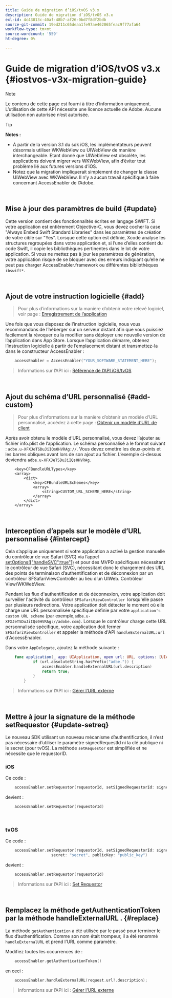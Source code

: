 ```yaml
---
title: Guide de migration d’iOS/tvOS v3.x
description: Guide de migration d’iOS/tvOS v3.x
exl-id: 4c43013c-40af-48b7-af26-0bd7f8df2bdb
source-git-commit: 19ed211c65deaa1fe97ae462065feac9f77afa64
workflow-type: tm+mt
source-wordcount: '559'
ht-degree: 0%

---
```


# Guide de migration d’iOS/tvOS v3.x {#iostvos-v3x-migration-guide}

>[!NOTE]
>
>Le contenu de cette page est fourni à titre d’information uniquement. L’utilisation de cette API nécessite une licence actuelle de Adobe. Aucune utilisation non autorisée n’est autorisée.

>[!TIP]
> 
> **Notes :**
>
> - À partir de la version 3.1 du sdk iOS, les implémentateurs peuvent désormais utiliser WKWebView ou UIWebView de manière interchangeable. Etant donné que UIWebView est obsolète, les applications doivent migrer vers WKWebView, afin d’éviter tout problème lié aux futures versions d’iOS.
> - Notez que la migration impliquerait simplement de changer la classe UIWebView avec WKWebView. Il n’y a aucun travail spécifique à faire concernant AccessEnabler de l’Adobe.

</br>

## Mise à jour des paramètres de build {#update}

Cette version contient des fonctionnalités écrites en langage SWIFT. Si votre application est entièrement Objective-C, vous devez cocher la case &quot;Always Embed Swift Standard Libraries&quot; dans les paramètres de création de votre cible sur &quot;Yes&quot;. Lorsque cette option est définie, Xcode analyse les structures regroupées dans votre application et, si l’une d’elles contient du code Swift, il copie les bibliothèques pertinentes dans le lot de votre application. Si vous ne mettez pas à jour les paramètres de génération, votre application risque de se bloquer avec des erreurs indiquant qu’elle ne peut pas charger AccessEnabler.framework ou différentes bibliothèques `ibswift*`.

</br>

## Ajout de votre instruction logicielle {#add}

> Pour plus d’informations sur la manière d’obtenir votre relevé logiciel, voir
> page :
> [Enregistrement de l’application ](/help/authentication/iostvos-application-registration.md)

Une fois que vous disposez de l’instruction logicielle, nous vous recommandons de l’héberger sur un serveur distant afin que vous puissiez facilement la révoquer ou la modifier sans déployer une nouvelle version de l’application dans App Store. Lorsque l’application démarre, obtenez l’instruction logicielle à partir de l’emplacement distant et transmettez-la dans le constructeur AccessEnabler :

```swift
    accessEnabler = AccessEnabler("YOUR_SOFTWARE_STATEMENT_HERE");
```

> Informations sur l’API ici : [Référence de l’API iOS/tvOS](/help/authentication/iostvos-sdk-api-reference.md)

</br>

## Ajout du schéma d’URL personnalisé {#add-custom}

> Pour plus d’informations sur la manière d’obtenir un modèle d’URL personnalisé, accédez à cette page : [Obtenir un modèle d’URL de client](/help/authentication/iostvos-application-registration.md)

Après avoir obtenu le modèle d’URL personnalisé, vous devez l’ajouter au fichier info.plist de l’application. Le schéma personnalisé a le format suivant : `adbe.u-XFXJeTSDuJiIQs0HVRAg://`. Vous devez omettre les deux-points et les barres obliques avant lors de son ajout au fichier. L’exemple ci-dessus deviendra `adbe.u-XFXJeTSDuJiIQs0HVRAg`.

```plist
    <key>CFBundleURLTypes</key>
    <array>
        <dict>
            <key>CFBundleURLSchemes</key>
            <array>
                <string>CUSTOM_URL_SCHEME_HERE</string>
            </array>
        </dict>
    </array>
```

</br>

## Interception d’appels sur le modèle d’URL personnalisé {#intercept}

Cela s’applique uniquement si votre application a activé la gestion manuelle du contrôleur de vue Safari (SVC) via l’appel [setOptions(\[&quot;handleSVC&quot;:true&quot;\])](/help/authentication/iostvos-sdk-api-reference.md) et pour des MVPD spécifiques nécessitant le contrôleur de vue Safari (SVC), nécessitant donc le chargement des URL des points de terminaison d’authentification et de déconnexion par un contrôleur SFSafariViewController au lieu d’un UIWeb. Contrôleur View/WKWebView.

Pendant les flux d&#39;authentification et de déconnexion, votre application doit surveiller l&#39;activité du contrôleur `SFSafariViewController `lorsqu&#39;elle passe par plusieurs redirections. Votre application doit détecter le moment où elle charge une URL personnalisée spécifique définie par votre `application's custom URL scheme` (par exemple,`adbe.u-XFXJeTSDuJiIQs0HVRAg://adobe.com)`. Lorsque le contrôleur charge cette URL personnalisée spécifique, votre application doit fermer `SFSafariViewController` et appeler la méthode d&#39;API `handleExternalURL:url ` d&#39;AccessEnabler.

Dans votre `AppDelegate`, ajoutez la méthode suivante :

```swift
    func application(_ app: UIApplication, open url: URL, options: [UIApplicationOpenURLOptionsKey: Any]) -> Bool {
            if (url.absoluteString.hasPrefix("adbe.")) {
                accessEnabler.handleExternalURL(url.description)
                return true;
            } 
        }
```

> Informations sur l’API ici : [Gérer l’URL externe](/help/authentication/iostvos-sdk-api-reference.md)

</br>

## Mettre à jour la signature de la méthode setRequestor {#update-setreq}

Le nouveau SDK utilisant un nouveau mécanisme d’authentification, il n’est pas nécessaire d’utiliser le paramètre signedRequestId ni la clé publique ni le secret (pour tvOS). La méthode `setRequestor` est simplifiée et ne nécessite que le requestorID.

### iOS

Ce code :

```swift
    accessEnabler.setRequestor(requestorId, setSignedRequestorId: signedRequestorId)
```

devient :

```swift
    accessEnabler.setRequestor(requestorId)
```

</br>

### tvOS

Ce code :

```swift
    accessEnabler.setRequestor(requestorId, setSignedRequestorId: signedRequestorId,
                    secret: "secret", publicKey: "public_key")
```

devient :

```swift
    accessEnabler.setRequestor(requestorId)
```

> Informations sur l’API ici : [Set Requestor](/help/authentication/iostvos-sdk-api-reference.md)

</br>

## Remplacez la méthode getAuthenticationToken par la méthode handleExternalURL . {#replace}

La méthode `getAuthentication` a été utilisée par le passé pour terminer le flux d’authentification. Comme son nom était trompeur, il a été renommé `handleExternalURL` et prend l’URL comme paramètre.

Modifiez toutes les occurrences de :

```swift
    accessEnabler.getAuthenticationToken()
```

en ceci :

```swift
    accessEnabler.handleExternalURL(request.url?.description);
```

> Informations sur l’API ici : [Gérer l’URL externe](/help/authentication/iostvos-sdk-api-reference.md)
